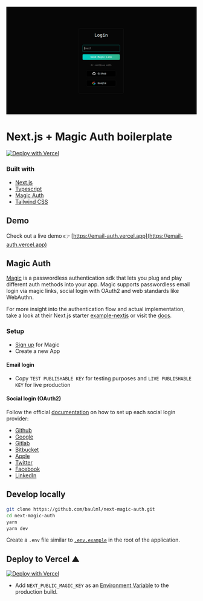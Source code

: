 ![magic auth](/magic.png)
#  Next.js + Magic Auth boilerplate

[![Deploy with Vercel](https://vercel.com/button)](https://vercel.com/new/git/external?repository-url=https%3A%2F%2Fgithub.com%2Fpaulphys%2Fnext-magic-auth)
                             
### Built with
-   [Next.js](https://nextjs.org/)
-   [Typescript](https://www.typescriptlang.org/)
-   [Magic Auth](https://magic.link/)
-   [Tailwind CSS](https://tailwindcss.com/)

## Demo
Check out a live demo 👉 [https://email-auth.vercel.app](https://email-auth.vercel.app)

## Magic Auth
[Magic](https://magic.link) is a passwordless authentication sdk that lets you plug and play different auth methods into your app. 
Magic supports passwordless email login via magic links, social login with OAuth2 and web standards like WebAuthn.

For more insight into the authentication flow and actual implementation, take a look at their Next.js starter [example-nextjs](https://github.com/magiclabs/example-nextjs) or visit the [docs](https://docs.magic.link).
### Setup
- [Sign up](https://dashboard.magic.link/signup) for Magic
- Create a new App
#### Email login
- Copy `TEST PUBLISHABLE KEY` for testing purposes and `LIVE PUBLISHABLE KEY` for live production 
#### Social login (OAuth2)
Follow the official [documentation](https://docs.magic.link/social-login) on how to set up each social login provider:
- [Github](https://docs.magic.link/social-login#github)
- [Google](https://docs.magic.link/social-login#google--gmail)
- [Gitlab](https://docs.magic.link/social-login#gitlab)
- [Bitbucket](https://docs.magic.link/social-login#bitbucket)
- [Apple](https://docs.magic.link/social-login#apple)
- [Twitter](https://docs.magic.link/social-login#twitter)
- [Facebook](https://docs.magic.link/social-login#facebook)
- [LinkedIn](https://docs.magic.link/social-login#linkedin)

## Develop locally

```bash
git clone https://github.com/baulml/next-magic-auth.git
cd next-magic-auth
yarn
yarn dev
```

Create a `.env` file similar to [`.env.example`](https://github.com/paulphys/next-magic-auth/blob/main/.env.example) in the root of the application.

## Deploy to Vercel ▲

[![Deploy with Vercel](https://vercel.com/button)](https://vercel.com/new/git/external?repository-url=https%3A%2F%2Fgithub.com%2Fpaulphys%2Fnext-magic-auth)

- Add `NEXT_PUBLIC_MAGIC_KEY` as an [Environment Variable](https://vercel.com/docs/environment-variables) to the production build.

